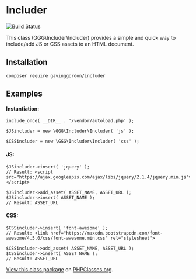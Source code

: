 # Includer

[![Build Status](https://travis-ci.org/gavinggordon/includer.svg?branch=master)](https://travis-ci.org/gavinggordon/includer)

This class (GGG\Includer\Includer) provides a simple and quick way to include/add JS or CSS assets to an HTML document.

## Installation

	composer require gavinggordon/includer

## Examples

#### Instantiation:

	include_once( __DIR__ . '/vendor/autoload.php' );
	
	$JSincluder = new \GGG\Includer\Includer( 'js' );
	
	$CSSincluder = new \GGG\Includer\Includer( 'css' );

#### JS:

    $JSincluder->insert( 'jquery' );
    // Result: <script src="https://ajax.googleapis.com/ajax/libs/jquery/2.1.4/jquery.min.js"></script>
	
	$JSincluder->add_asset( ASSET_NAME, ASSET_URL );
	$JSincluder->insert( ASSET_NAME );
	// Result: ASSET_URL
	
#### CSS:

    $CSSincluder->insert( 'font-awesome' );
    // Result: <link href="https://maxcdn.bootstrapcdn.com/font-awesome/4.5.0/css/font-awesome.min.css" rel="stylesheet">
	
	$CSSincluder->add_asset( ASSET_NAME, ASSET_URL );
	$CSSincluder->insert( ASSET_NAME );
	// Result: ASSET_URL


[View this class package](http://www.phpclasses.org/package/9698.html) on [PHPClasses.org](http://www.phpclasses.org).
